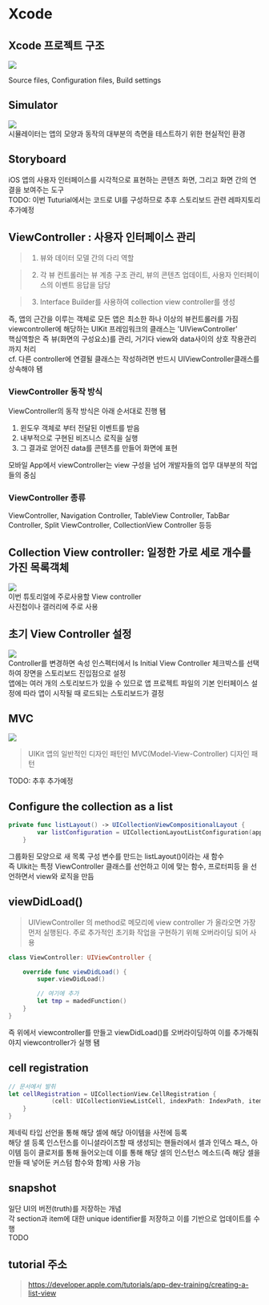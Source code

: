 # Xcode

## Xcode 프로젝트 구조

![](https://docs-assets.developer.apple.com/published/02d9fb638acb119ac0c701c0efab7c4c/SUI_010-005-intro~dark@2x.png)
<br/>

Source files, Configuration files, Build settings
<br/>

## Simulator

![](https://docs-assets.developer.apple.com/published/f94247b91f218982a4fff04f3186aeca/UIK010_010-030~dark@2x.png)
<br/>
시뮬레이터는 앱의 모양과 동작의 대부분의 측면을 테스트하기 위한 현실적인 환경
<br/>

## Storyboard

iOS 앱의 사용자 인터페이스를 시각적으로 표현하는 콘텐츠 화면, 그리고 화면 간의 연결을 보여주는 도구
<br/>
TODO: 이번 Tuturial에서는 코드로 UI를 구성하므로 추후 스토리보드 관련 레파지토리 추가예정
<br/>

## ViewController : 사용자 인터페이스 관리

> 1. 뷰와 데이터 모델 간의 다리 역할
>    <br/>

> 2. 각 뷰 컨트롤러는 뷰 계층 구조 관리, 뷰의 콘텐츠 업데이트, 사용자 인터페이스의 이벤트 응답을 담당
>    <br/>

> 3. Interface Builder를 사용하여 collection view controller를 생성
>    <br/>

즉, 앱의 근간을 이루는 객체로 모든 앱은 최소한 하나 이상의 뷰컨트롤러를 가짐
<br/>
viewcontroller에 해당하는 UIKit 프레임워크의 클래스는 'UIViewController'
<br/>
핵심역할은 즉 뷰(화면의 구성요소)를 관리, 거기다 view와 data사이의 상호 작용관리까지 처리
<br/>
cf. 다른 controller에 연결될 클래스는 작성하려면 반드시 UIViewController클래스를 상속해야 됌
<br/>

### ViewController 동작 방식

ViewController의 동작 방식은 아래 순서대로 진행 됌

1. 윈도우 객체로 부터 전달된 이벤트를 받음
2. 내부적으로 구현된 비즈니스 로직을 실행
3. 그 결과로 얻어진 data를 콘텐츠를 만들어 화면에 표현

모바일 App에서 viewController는 view 구성을 넘어 개발자들의 업무 대부분의 작업들의 중심
<br/>

### ViewController 종류

ViewController, Navigation Controller, TableView Controller, TabBar Controller, Split ViewController, CollectionView Controller 등등
<br/>

## Collection View controller: 일정한 가로 세로 개수를 가진 목록객체

![](https://docs-assets.developer.apple.com/published/858ca5e2e2595be9b05487d9241ab531/UIK010_020-intro~dark@2x.png)
<br/>
이번 튜토리얼에 주로사용할 View controller
<br/>
사진첩이나 갤러리에 주로 사용
<br/>

## 초기 View Controller 설정

![](https://docs-assets.developer.apple.com/published/2999d25d71b74dfdc8757316efca0179/UIK010_020-050~dark@2x.png)
<br/>
Controller를 변경하면 속성 인스펙터에서 Is Initial View Controller 체크박스를 선택하여 장면을 스토리보드 진입점으로 설정
<br/>
앱에는 여러 개의 스토리보드가 있을 수 있므로 앱 프로젝트 파일의 기본 인터페이스 설정에 따라 앱이 시작될 때 로드되는 스토리보드가 결정
<br/>

## MVC

![](https://docs-assets.developer.apple.com/published/ba3a9d5e35b72a6ac9253078a162e091/UIK010_030-intro~dark@2x.png)
<br/>

> UIKit 앱의 일반적인 디자인 패턴인 MVC(Model-View-Controller) 디자인 패턴
> <br/>

TODO: 추후 추가예정
<br/>

## Configure the collection as a list

```swift
private func listLayout() -> UICollectionViewCompositionalLayout {
        var listConfiguration = UICollectionLayoutListConfiguration(appearance: .grouped)
    }
```

그룹화된 모양으로 새 목록 구성 변수를 만드는 listLayout()이라는 새 함수
<br/>
즉 UIkit는 특정 ViewController 클래스를 선언하고 이에 맞는 함수, 프로터피등 을 선언하면서 view와 로직을 만듬
<br/>

## viewDidLoad()

> UIViewController 의 method로 메모리에 view controller 가 올라오면 가장 먼저 실행된다. 주로 추가적인 초기화 작업을 구현하기 위해 오버라이딩 되어 사용
> <br/>

```swift
class ViewController: UIViewController {

    override func viewDidLoad() {
        super.viewDidLoad()

        // 여기에 추가
        let tmp = madedFunction()
    }
}
```

즉 위에서 viewcontroller를 만들고 viewDidLoad()를 오버라이딩하여 이를 추가해줘야지 viewcontroller가 실행 됌
<br/>

## cell registration

```swift
// 문서에서 발취
let cellRegistration = UICollectionView.CellRegistration {
            (cell: UICollectionViewListCell, indexPath: IndexPath, itemIdentifier: String) in
    }
}
```

제네릭 타입 선언을 통해 해당 셀에 해당 아이템을 사전에 등록
<br/>
해당 셀 등록 인스턴스를 이니셜라이즈할 때 생성되는 핸들러에서 셀과 인덱스 패스, 아이템 등이 클로저를 통해 들어오는데 이를 통해 해당 셀의 인스턴스 메소드(즉 해당 셀을 만들 때 넣어둔 커스텀 함수와 함께) 사용 가능
<br/>

## snapshot

일단 UI의 버전(truth)를 저장하는 개념
<br/>
각 section과 item에 대한 unique identifier를 저장하고 이를 기반으로 업데이트를 수행
<br/>
TODO
<br/>

## tutorial 주소

> https://developer.apple.com/tutorials/app-dev-training/creating-a-list-view
